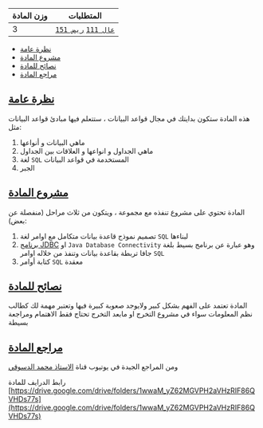 | وزن المادة | المتطلبات |  
|------------|-----------|  
| 3          | [`عال 111`](https://infosystems.blog/plan-study/course/CSC-111) [`ريض 151`](https://infosystems.blog/plan-study/course/MATH-151)          |

- [نظرة عامة](#نظرة-عامة)
- [مشروع المادة](#مشروع-المادة)
- [نصائح للمادة](#نصائح-للمادة)
- [مراجع المادة](#مراجع-للمادة)

<a name="نظرة-عامة"></a>

## [نظرة عامة](#نظرة-عامة)

<!-- start -->

هذه المادة ستكون بدايتك في مجال قواعد البيانات ، ستتعلم فيها مبادئ قواعد البيانات مثل:

1. ماهي البيانات و أنواعها
2. ماهي الجداول و انواعها و العلاقات بين الجداول
3. لغة `SQL` المستخدمة في قواعد البيانات
4. الجبر

<a name="مشروع-المادة"></a>

## [مشروع المادة](#مشروع-المادة)

المادة تحتوي على مشروع تنفذه مع مجموعة ، ويتكون من ثلاث مراحل (منفصلة عن بعض):

1. تصميم نموذج قاعدة بيانات متكامل مع اوامر لغة `SQL` لبناءها
2. [برنامج JDBC](https://github.com/DevMoath/jdbc) او `Java Database Connectivity` وهو عبارة عن برنامج بسيط بلغة جافا
   تربطة بقاعدة بيانات وتنفذ من خلاله اوامر `SQL`
3. كتابة أوامر `SQL` معقدة

<a name="نصائح-للمادة"></a>

## [نصائح للمادة](#نصائح-للمادة)

المادة تعتمد على الفهم بشكل كبير ولايوجد صعوبة كبيرة فيها وتعتبر مهمة لك كطالب نظم المعلومات سواء في مشروع التخرج او
مابعد التخرج تحتاج فقط الاهتمام ومراجعة بسيطة

<a name="مراجع-للمادة"></a>

## [مراجع المادة](#مراجع-للمادة)

ومن المراجع الجيدة في يوتيوب قناة [الاستاذ محمد الدسوقي](https://www.youtube.com/user/DesoukiEgypt)

رابط الدرايف للمادة
[https://drive.google.com/drive/folders/1wwaM_yZ62MGVPH2aVHzRIF86QVHDs77s](https://drive.google.com/drive/folders/1wwaM_yZ62MGVPH2aVHzRIF86QVHDs77s)
